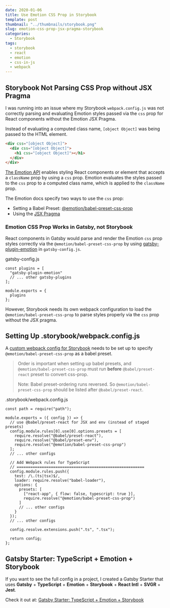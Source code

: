 ```yaml
---
date: 2020-01-06
title: Use Emotion CSS Prop in Storybook
template: post
thumbnail: "../thumbnails/storybook.png"
slug: emotion-css-prop-jsx-pragma-storybook
categories:
  - Storybook
tags:
  - storybook
  - react
  - emotion
  - css-in-js
  - webpack
---
```


## Storybook Not Parsing CSS Prop without JSX Pragma

I was running into an issue where my Storybook `webpack.config.js` was not correctly parsing and evaluating Emotion styles passed via the `css` prop for React components without the Emotion JSX Pragma.

Instead of evaluating a computed class name, `[object Object]` was being passed to the HTML element.

```html
<div css="[object Object]">
  <div css="[object Object]">
    <h1 css="[object Object]"></h1>
  </div>
</div>
```

<a href='https://emotion.sh/docs/css-prop' target='_blank'>The Emotion API</a> enables styling React components or element that accepts a `className` prop by using a `css` prop. Emotion evaluates the styles passed to the `css` prop to a computed class name, which is applied to the `className` prop.

The Emotion docs specify two ways to use the `css` prop:

- Setting a Babel Preset: <a href='https://emotion.sh/docs/@emotion/babel-preset-css-prop' target='_blank'>@emotion/babel-preset-css-prop</a>
- Using the <a href='https://emotion.sh/docs/css-prop#jsx-pragma' target='_blank'>JSX Pragma</a>

### Emotion CSS Prop Works in Gatsby, not Storybook

React components in Gatsby would parse and render the Emotion `css` prop styles correctly via the `@emotion/babel-preset-css-prop` by using <a href='https://github.com/gatsbyjs/gatsby/blob/master/packages/gatsby-plugin-emotion/src/gatsby-node.js#L3' target='_blank'>gatsby-plugin-emotion</a> in `gatsby-config.js`.

<div class="filename">gatsby-config.js</div>

```js{2}
const plugins = [
  "gatsby-plugin-emotion"
  // ... other gatsby-plugins
];

module.exports = {
  plugins
};
```

However, Storybook needs its own webpack configuration to load the `@emotion/babel-preset-css-prop` to parse styles properly via the `css` prop without the JSX pragma.

## Setting Up .storybook/webpack.config.js

A <a href='https://storybook.js.org/docs/configurations/custom-webpack-config/#full-control-mode' target="_blank">custom webpack config for Storybook</a> needs to be set up to specify `@emotion/babel-preset-css-prop` as a babel preset.

> Order is important when setting up babel presets, and `@emotion/babel-preset-css-prop` must run **before** `@babel/preset-react` preset to convert css-prop.
>
> Note: Babel preset-ordering runs reversed. So `@emotion/babel-preset-css-prop` should be listed after `@babel/preset-react`.

<div class="filename">.storybook/webpack.config.js</div>

```ts{8,20}
const path = require("path");

module.exports = ({ config }) => {
  // use @babel/preset-react for JSX and env (instead of staged presets)
  config.module.rules[0].use[0].options.presets = [
    require.resolve("@babel/preset-react"),
    require.resolve("@babel/preset-env"),
    require.resolve("@emotion/babel-preset-css-prop")
  ];
  // ... other configs

  // Add Webpack rules for TypeScript
  // ========================================================
  config.module.rules.push({
    test: /\.(ts|tsx)$/,
    loader: require.resolve("babel-loader"),
    options: {
      presets: [
        ["react-app", { flow: false, typescript: true }],
        require.resolve("@emotion/babel-preset-css-prop")
      ]
      // ... other configs
    }
  });
  // ... other configs

  config.resolve.extensions.push(".ts", ".tsx");

  return config;
};
```

## Gatsby Starter: TypeScript + Emotion + Storybook

If you want to see the full config in a project, I created a Gatsby Starter that uses **Gatsby** + **TypeScript** + **Emotion** + **Storybook** + **React Intl** + **SVGR** + **Jest**.

Check it out at: <a href='https://github.com/duncanleung/gatsby-typescript-emotion-storybook/blob/master/.storybook/webpack.config.js' target='_blank'>Gatsby Starter: TypeScript + Emotion + Storybook</a>
